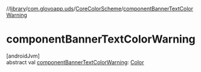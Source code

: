 //[library](../../../index.md)/[com.glovoapp.uds](../index.md)/[CoreColorScheme](index.md)/[componentBannerTextColorWarning](component-banner-text-color-warning.md)

# componentBannerTextColorWarning

[androidJvm]\
abstract val [componentBannerTextColorWarning](component-banner-text-color-warning.md): [Color](https://developer.android.com/reference/kotlin/androidx/compose/ui/graphics/Color.html)
